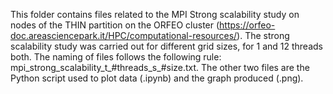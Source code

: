 This folder contains files related to the MPI Strong scalability study on nodes of the THIN partition on the ORFEO cluster (https://orfeo-doc.areasciencepark.it/HPC/computational-resources/). The strong scalability study was carried out for different grid sizes, for 1 and 12 threads both. The naming of files follows the following rule: mpi_strong_scalability_t_#threads_s_#size.txt. The other two files are the Python script used to plot data (.ipynb) and the graph produced (.png).
